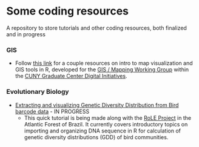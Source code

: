 # Some coding resources

A repository to store tutorials and other coding resources, both finalized and in progress

### GIS

- Follow [this link](https://github.com/Rilquer/gcdi-mapping-user-group) for a couple resources on intro to map visualization and GIS tools in R, developed for the [GIS / Mapping Working Group](https://commons.gc.cuny.edu/groups/gis-working-group/) within the [CUNY Graduate Center Digital Initiatives](https://gcdi.commons.gc.cuny.edu).

### Evolutionary Biology

- [Extracting and visualizing Genetic Diversity Distribution from Bird barcode data](http://htmlpreview.github.io/?) - IN PROGRESS
  - This quick tutorial is being made along with the [RoLE Project]() in the Atlantic Forest of Brazil. It currently covers introductory topics on importing and organizing DNA sequence in R for calculation of genetic diversity distributions (GDD) of bird communities.


